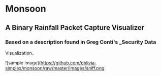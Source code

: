 # Monsoon
## A Binary Rainfall Packet Capture Visualizer
### Based on a description found in Greg Conti's _Security Data
Visualization_

![sample image](https://github.com/oblivia-simplex/monsoon/raw/master/images/sniff.png
